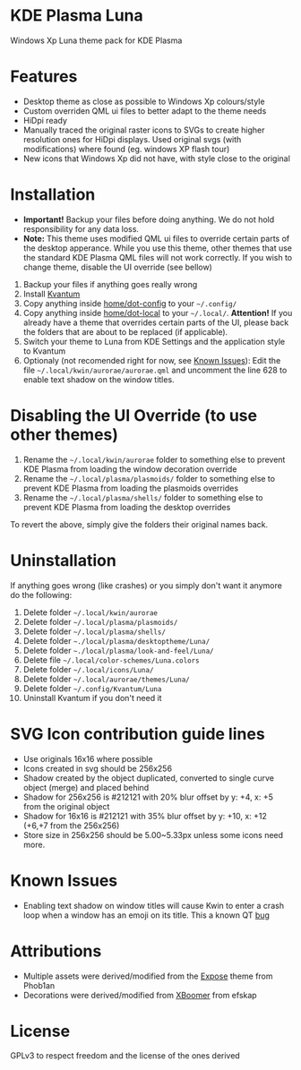 # KDE Plasma Luna
Windows Xp Luna theme pack for KDE Plasma

# Features
 - Desktop theme as close as possible to Windows Xp colours/style
 - Custom overriden QML ui files to better adapt to the theme needs
 - HiDpi ready
 - Manually traced the original raster icons to SVGs to create higher resolution ones for HiDpi displays. Used original svgs (with modifications) where found (eg. windows XP flash tour)
 - New icons that Windows Xp did not have, with style close to the original

# Installation
* **Important!** Backup your files before doing anything. We do not hold responsibility for any data loss.
* **Note:** This theme uses modified QML ui files to override certain parts of the desktop apperance. While you use this theme, other themes that use the standard KDE Plasma QML files will not work correctly. If you wish to change theme, disable the UI override (see bellow)
1. Backup your files if anything goes really wrong
2. Install [Kvantum](https://github.com/tsujan/Kvantum)
3. Copy anything inside [home/dot-config](./home/dot-config) to your `~/.config/`
4. Copy anything inside [home/dot-local](./home/dot-local) to your `~/.local/`. **Attention!** If you already have a theme that overrides certain parts of the UI, please back the folders that are about to be replaced (if applicable).
5. Switch your theme to Luna from KDE Settings and the application style to Kvantum
6. Optionaly (not recomended right for now, see [Known Issues](#known-issues)): Edit the file `~/.local/kwin/aurorae/aurorae.qml` and uncomment the line 628 to enable text shadow on the window titles.

# Disabling the UI Override (to use other themes)
1. Rename the `~/.local/kwin/aurorae` folder to something else to prevent KDE Plasma from loading the window decoration override
2. Rename the `~/.local/plasma/plasmoids/` folder to something else to prevent KDE Plasma from loading the plasmoids overrides
3. Rename the `~/.local/plasma/shells/` folder to something else to prevent KDE Plasma from loading the desktop overrides

To revert the above, simply give the folders their original names back.

# Uninstallation
If anything goes wrong (like crashes) or you simply don't want it anymore do the following:

1. Delete folder `~/.local/kwin/aurorae`
2. Delete folder `~/.local/plasma/plasmoids/`
3. Delete folder `~/.local/plasma/shells/`
4. Delete folder `~./local/plasma/desktoptheme/Luna/`
5. Delete folder `~./local/plasma/look-and-feel/Luna/`
6. Delete file `~/.local/color-schemes/Luna.colors`
7. Delete folder `~/.local/icons/Luna/`
8. Delete folder `~/.local/aurorae/themes/Luna/`
9. Delete folder `~/.config/Kvantum/Luna`
10. Uninstall Kvantum if you don't need it

# SVG Icon contribution guide lines
- Use originals 16x16 where possible
- Icons created in svg should be 256x256
- Shadow created by the object duplicated, converted to single curve object (merge) and placed behind
- Shadow for 256x256 is #212121 with 20% blur offset by y: +4, x: +5 from the original object
- Shadow for 16x16 is #212121 with 35% blur offset by y: +10, x: +12 (+6,+7 from the 256x256)
- Store size in 256x256 should be 5.00~5.33px unless some icons need more.

# Known Issues
 - Enabling text shadow on window titles will cause Kwin to enter a crash loop when a window has an emoji on its title. This a known QT [bug](https://bugreports.qt.io/browse/QTBUG-82311)

# Attributions
 - Multiple assets were derived/modified from the [Expose](www.opencode.net/phob1an/expose) theme from Phob1an
 - Decorations were derived/modified from [XBoomer](https://github.com/efskap/XBoomer) from efskap

 # License
GPLv3 to respect freedom and the license of the ones derived